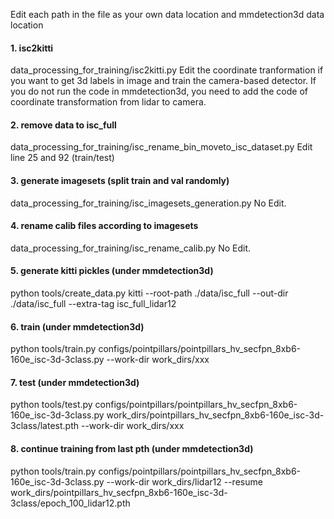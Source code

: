 Edit each path in the file as your own data location and mmdetection3d data location

#### 1. isc2kitti
data_processing_for_training/isc2kitti.py
Edit the coordinate tranformation if you want to get 3d labels in image and train the camera-based detector.
If you do not run the code in mmdetection3d, you need to add the code of coordinate transformation from lidar to camera.

#### 2. remove data to isc_full
data_processing_for_training/isc_rename_bin_moveto_isc_dataset.py
Edit line 25 and 92 (train/test)

#### 3. generate imagesets (split train and val randomly)
data_processing_for_training/isc_imagesets_generation.py
No Edit.

#### 4. rename calib files according to imagesets
data_processing_for_training/isc_rename_calib.py
No Edit.

#### 5. generate kitti pickles (under mmdetection3d)
python tools/create_data.py kitti --root-path ./data/isc_full --out-dir ./data/isc_full --extra-tag isc_full_lidar12

#### 6. train (under mmdetection3d)
python tools/train.py configs/pointpillars/pointpillars_hv_secfpn_8xb6-160e_isc-3d-3class.py --work-dir work_dirs/xxx

#### 7. test (under mmdetection3d)
python tools/test.py configs/pointpillars/pointpillars_hv_secfpn_8xb6-160e_isc-3d-3class.py work_dirs/pointpillars_hv_secfpn_8xb6-160e_isc-3d-3class/latest.pth --work-dir work_dirs/xxx

#### 8. continue training from last pth (under mmdetection3d)
python tools/train.py configs/pointpillars/pointpillars_hv_secfpn_8xb6-160e_isc-3d-3class.py --work-dir work_dirs/lidar12 --resume work_dirs/pointpillars_hv_secfpn_8xb6-160e_isc-3d-3class/epoch_100_lidar12.pth
